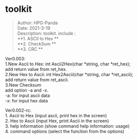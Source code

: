 # toolkit 
> Author:	HPG-Panda  
> Date:   	2021-3-19  
> Description: 	toolkit.  include :   
>		**1. ASCII to Hex **  
>		**2. CheckSum **  
>		**3. CRC **  

Ver0.003:  
	1.New Ascii to Hex:  int Ascii2Hex(char *string, char *ret_hex);  
	  add return value from ret_hex.   
	2.New Hex to Ascii:  int Hex2Ascii(char *string, char *ret_ascii);  
	  add return value from ret_ascii.  
	3.New Checksum  
	  add option -a and -x.   
	  -a:  for input ascii data  
	  -x:  for input hex data  

  
   

Ver0.002-rc:  
	1. Ascii to Hex		(input ascii, print hex in the screen)  
	2. Hex to Ascii		(input Hex, print Ascii in the screen)  
	3. help information	(show command help information: usage)  
	4. command options	(select the function from the options)   
  
